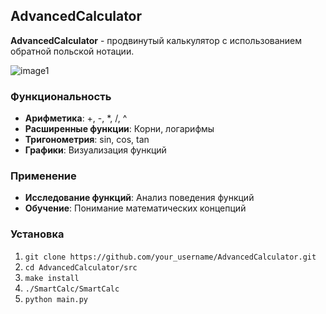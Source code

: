 ## AdvancedCalculator

**AdvancedCalculator** - продвинутый калькулятор с использованием обратной польской нотации.

![image1](https://github.com/Destiiny237/AdvancedCalculator/assets/88925261/b9ddcc3d-386a-4b13-85a9-58245e57a999)

### Функциональность

* **Арифметика**: +, -, *, /, ^
* **Расширенные функции**: Корни, логарифмы
* **Тригонометрия**: sin, cos, tan
* **Графики**: Визуализация функций

### Применение

* **Исследование функций**: Анализ поведения функций
* **Обучение**: Понимание математических концепций

### Установка

1. `git clone https://github.com/your_username/AdvancedCalculator.git`
2. `cd AdvancedCalculator/src`
3. `make install`
4. `./SmartCalc/SmartCalc`
5. `python main.py`
